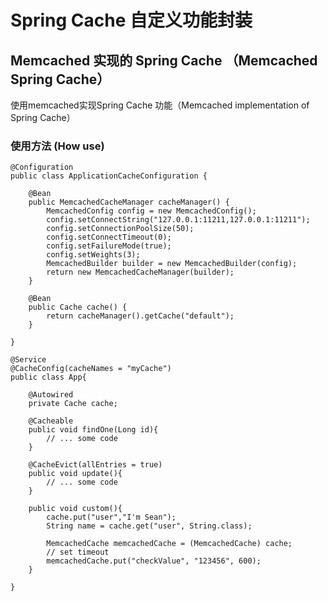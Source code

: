 # Spring Cache 自定义功能封装

## Memcached 实现的 Spring Cache （Memcached Spring Cache）
使用memcached实现Spring Cache 功能（Memcached implementation of Spring Cache）


### 使用方法 (How use)

    @Configuration
    public class ApplicationCacheConfiguration {
    
        @Bean
        public MemcachedCacheManager cacheManager() {
            MemcachedConfig config = new MemcachedConfig();
            config.setConnectString("127.0.0.1:11211,127.0.0.1:11211");
            config.setConnectionPoolSize(50);
            config.setConnectTimeout(0);
            config.setFailureMode(true);
            config.setWeights(3);
            MemcachedBuilder builder = new MemcachedBuilder(config);
            return new MemcachedCacheManager(builder);
        }
    
        @Bean
        public Cache cache() {
            return cacheManager().getCache("default");
        }
    
    }
    
    @Service
    @CacheConfig(cacheNames = "myCache")
    public class App{
    
        @Autowired
        private Cache cache;
    
        @Cacheable
        public void findOne(Long id){
            // ... some code
        }
        
        @CacheEvict(allEntries = true)
        public void update(){
            // ... some code
        }
        
        public void custom(){
            cache.put("user","I'm Sean");
            String name = cache.get("user", String.class);
            
            MemcachedCache memcachedCache = (MemcachedCache) cache;
            // set timeout
            memcachedCache.put("checkValue", "123456", 600);
        }
        
    }
    
    
    